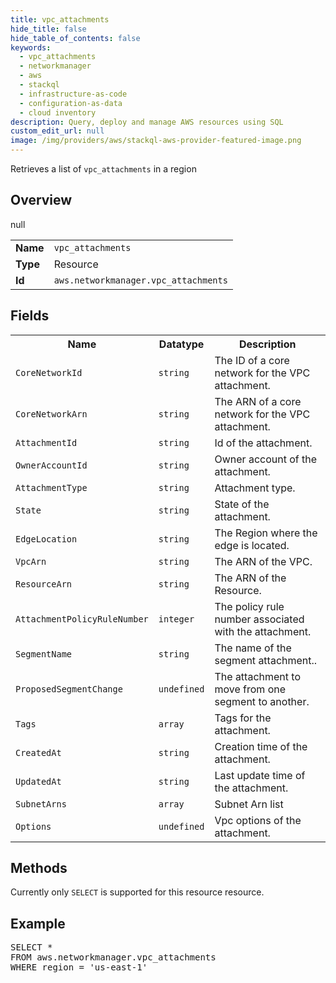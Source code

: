 ```yaml
---
title: vpc_attachments
hide_title: false
hide_table_of_contents: false
keywords:
  - vpc_attachments
  - networkmanager
  - aws
  - stackql
  - infrastructure-as-code
  - configuration-as-data
  - cloud inventory
description: Query, deploy and manage AWS resources using SQL
custom_edit_url: null
image: /img/providers/aws/stackql-aws-provider-featured-image.png
---
```

Retrieves a list of <code>vpc_attachments</code> in a region

## Overview
<table><tbody>
<tr><td><b>Name</b></td><td><code>vpc_attachments</code></td></tr>
<tr><td><b>Type</b></td><td>Resource</td></tr>
null
<tr><td><b>Id</b></td><td><code>aws.networkmanager.vpc_attachments</code></td></tr>
</tbody></table>

## Fields
<table><tbody>
<tr><th>Name</th><th>Datatype</th><th>Description</th></tr>
<tr><td><code>CoreNetworkId</code></td><td><code>string</code></td><td>The ID of a core network for the VPC attachment.</td></tr>
<tr><td><code>CoreNetworkArn</code></td><td><code>string</code></td><td>The ARN of a core network for the VPC attachment.</td></tr>
<tr><td><code>AttachmentId</code></td><td><code>string</code></td><td>Id of the attachment.</td></tr>
<tr><td><code>OwnerAccountId</code></td><td><code>string</code></td><td>Owner account of the attachment.</td></tr>
<tr><td><code>AttachmentType</code></td><td><code>string</code></td><td>Attachment type.</td></tr>
<tr><td><code>State</code></td><td><code>string</code></td><td>State of the attachment.</td></tr>
<tr><td><code>EdgeLocation</code></td><td><code>string</code></td><td>The Region where the edge is located.</td></tr>
<tr><td><code>VpcArn</code></td><td><code>string</code></td><td>The ARN of the VPC.</td></tr>
<tr><td><code>ResourceArn</code></td><td><code>string</code></td><td>The ARN of the Resource.</td></tr>
<tr><td><code>AttachmentPolicyRuleNumber</code></td><td><code>integer</code></td><td>The policy rule number associated with the attachment.</td></tr>
<tr><td><code>SegmentName</code></td><td><code>string</code></td><td>The name of the segment attachment..</td></tr>
<tr><td><code>ProposedSegmentChange</code></td><td><code>undefined</code></td><td>The attachment to move from one segment to another.</td></tr>
<tr><td><code>Tags</code></td><td><code>array</code></td><td>Tags for the attachment.</td></tr>
<tr><td><code>CreatedAt</code></td><td><code>string</code></td><td>Creation time of the attachment.</td></tr>
<tr><td><code>UpdatedAt</code></td><td><code>string</code></td><td>Last update time of the attachment.</td></tr>
<tr><td><code>SubnetArns</code></td><td><code>array</code></td><td>Subnet Arn list</td></tr>
<tr><td><code>Options</code></td><td><code>undefined</code></td><td>Vpc options of the attachment.</td></tr>

</tbody></table>

## Methods
Currently only <code>SELECT</code> is supported for this resource resource.

## Example
<pre>
SELECT * 
FROM aws.networkmanager.vpc_attachments
WHERE region = 'us-east-1'
</pre>
